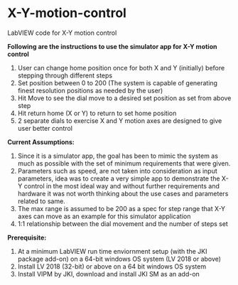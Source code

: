 # X-Y-motion-control
LabVIEW code for X-Y motion control

**Following are the instructions to use the simulator app for X-Y motion control**
1. User can change home position once for both X and Y (initially) before stepping through different steps
2. Set position between 0 to 200 (The system is capable of generating finest resolution positions as needed by the user)
3. Hit Move to see the dial move to a desired set position as set from above step
4. Hit return home (X or Y) to return to set home position
5. 2 separate dials to exercise X and Y motion axes are designed to give user better control

**Current Assumptions:**
1. Since it is a simulator app, the goal has been to mimic the system as much as possible with the set of minimum requirements that were given. 
2. Parameters such as speed, are not taken into consideration as input parameters, idea was to create a very simple app to demonstrate the X-Y control in the most ideal way and without further requirements and hardware it was not worth thinking about the use cases and parameters related to same. 
3. The max range is assumed to be 200 as a spec for step range that X-Y axes can move as an example for this simulator application
4. 1:1 relationship between the dial movement and the number of steps set

**Prerequisite:**
1. At a minimum LabVIEW run time enviornment setup (with the JKI package add-on) on a 64-bit windows OS system (LV 2018 or above)
2. Install LV 2018 (32-bit) or above on a 64 bit windows OS system
3. Install VIPM by JKI, download and install JKI SM as an add-on

